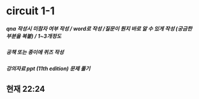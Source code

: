 # circuit 1-1

##### qna 작성시 미참자 여부 작성 / word로 작성  /질문이 뭔지 바로 알 수 있게 작성 (궁금한 부분을 복붙) / 1~3개정도
##### 공책 또는 종이에 퀴즈 작성
##### 강의자료 ppt (11th edition) 문제 풀기 


## 현재 22:24